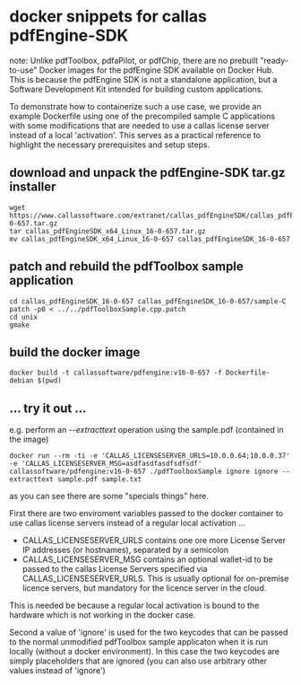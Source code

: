 # docker snippets for callas pdfEngine-SDK

note: Unlike pdfToolbox, pdfaPilot, or pdfChip, there are no prebuilt "ready-to-use" Docker images for the pdfEngine SDK available on Docker Hub. This is because the pdfEngine SDK is not a standalone application, but a Software Development Kit intended for building custom applications.

To demonstrate how to containerize such a use case, we provide an example Dockerfile using one of the precompiled sample C applications with some modifications that are needed to use a callas license server instead of a local 'activation'. This serves as a practical reference to highlight the necessary prerequisites and setup steps.

## download and unpack the pdfEngine-SDK tar.gz installer 
```
wget https://www.callassoftware.com/extranet/callas_pdfEngineSDK/callas_pdfEngineSDK_x64_Linux_16-0-657.tar.gz
tar callas_pdfEngineSDK_x64_Linux_16-0-657.tar.gz
mv callas_pdfEngineSDK_x64_Linux_16-0-657 callas_pdfEngineSDK_16-0-657
```


## patch and rebuild the pdfToolbox sample application
```
cd callas_pdfEngineSDK_16-0-657 callas_pdfEngineSDK_16-0-657/sample-C
patch -p0 < ../../pdfToolboxSample.cpp.patch
cd unix
gmake
```

## build the docker image
```
docker build -t callassoftware/pdfengine:v16-0-657 -f Dockerfile-debian $(pwd)
```

## ... try it out ...

e.g. perform an _--extracttext_ operation using the sample.pdf (contained in the image)

```
docker run --rm -ti -e 'CALLAS_LICENSESERVER_URLS=10.0.0.64;10.0.0.37' -e 'CALLAS_LICENSESERVER_MSG=asdfasdfasdfsdfsdf' callassoftware/pdfengine:v16-0-657 ./pdfToolboxSample ignore ignore --extracttext sample.pdf sample.txt
```

as you can see there are some "specials things" here.


First there are two enviroment variables passed to the docker container to use callas license servers instead of a regular local activation ... 

 - CALLAS_LICENSESERVER_URLS contains one ore more License Server IP addresses (or hostnames), separated by a semicolon
 - CALLAS_LICENSESERVER_MSG contains an optional wallet-id to be passed to the callas License Servers specified via CALLAS_LICENSESERVER_URLS. This is usually optional for on-premise licence servers, but mandatory for the licence server in the cloud.

This is needed be because a regular local activation is bound to the hardware which is not working in the docker case.

Second a value of 'ignore' is used for the two keycodes that can be passed to the normal unmodified pdfToolbox sample applicaton when it is run locally (without a docker environment). In this case the two keycodes are simply placeholders that are ignored (you can also use arbitrary other values instead of 'ignore')

